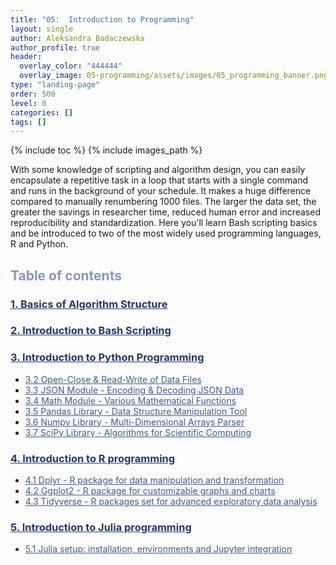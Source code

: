 ```yaml
---
title: "05:  Introduction to Programming"
layout: single
author: Aleksandra Badaczewska
author_profile: true
header:
  overlay_color: "444444"
  overlay_image: 05-programming/assets/images/05_programming_banner.png
type: "landing-page"
order: 500
level: 0
categories: []
tags: []
---
```



{% include toc %}
{% include images_path %}

With some knowledge of scripting and algorithm design, you can easily encapsulate a repetitive task in a loop that starts with a single command and runs in the background of your schedule. It makes a huge difference compared to manually renumbering 1000 files. The larger the data set, the greater the savings in researcher time, reduced human error and increased reproducibility and standardization. Here you'll learn Bash scripting basics and be introduced to two of the most widely used programming languages, R and Python.


## <span style="color: #8997c1;">Table of contents</span>

### **<a href="01-ALGORITHM/01-basics-of-algorithm-structure" style="color: #24376b;">1. Basics of Algorithm Structure</a>**

### **<a href="02-BASH/01-introduction-to-bash-scripting" style="color: #24376b;">2. Introduction to Bash Scripting</a>**
<!--
* <a href="02-BASH/02-unix-work-on-multiple-files" style="color: #3f5a8a;">2.1 Process multiple files in Unix</a>
* <a href="02-BASH/03-unix-intro-to-regex" style="color: #3f5a8a;">2.2 Introduction to regular expressions in Unix</a>
-->

### **<a href="03-PYTHON/01-introduction-to-python" style="color: #24376b;">3. Introduction to Python Programming</a>**
* <a href="03-PYTHON/03-tutorial-read-write-files" style="color: #3f5a8a;">3.2 Open-Close & Read-Write of Data Files</a>
* <a href="03-PYTHON/04-tutorial-python-manage-data-json-string" style="color: #3f5a8a;">3.3 JSON Module - Encoding & Decoding JSON Data</a>
* <a href="03-PYTHON/05-tutorial-python-round-abs-data-math-module" style="color: #3f5a8a;">3.4 Math Module - Various Mathematical Functions</a>
* <a href="03-PYTHON/06-tutorial-python-data-manipulation-pandas" style="color: #3f5a8a;">3.5 Pandas Library - Data Structure Manipulation Tool</a>
* <a href="03-PYTHON/07-tutorial-python-array-manipulation-numpy" style="color: #3f5a8a;">3.6 Numpy Library - Multi-Dimensional Arrays Parser</a>
* <a href="03-PYTHON/08-tutorial-python-apply-statistics-scipy" style="color: #3f5a8a;">3.7 SciPy Library - Algorithms for Scientific Computing</a>

### **<a href="04-R/01-introduction-to-R" style="color: #24376b;">4. Introduction to R programming</a>**
* <a href="04-R/02-dplyr-R-data-manipulation" style="color: #3f5a8a;">4.1 Dplyr - R package for data manipulation and transformation</a>
* <a href="04-R/03-ggplot-R-plotting" style="color: #3f5a8a;">4.2 Ggplot2 - R package for customizable graphs and charts</a>
* <a href="04-R/04-tidyverse-R-advanced-data-analysis" style="color: #3f5a8a;">4.3 Tidyverse - R packages set for advanced exploratory data analysis</a>

### **<a href="05-JULIA/01-introduction-to-julia" style="color: #24376b;">5. Introduction to Julia programming</a>**
* <a href="05-JULIA/02-tutorial-setup-julia" style="color: #3f5a8a;">5.1 Julia setup: installation, environments and Jupyter integration</a>
